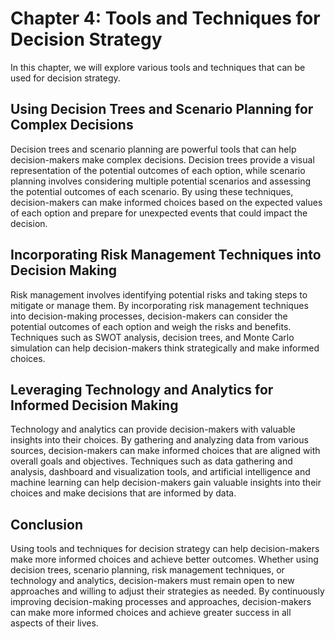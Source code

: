 Chapter 4: Tools and Techniques for Decision Strategy
=====================================================

In this chapter, we will explore various tools and techniques that can be used for decision strategy.

Using Decision Trees and Scenario Planning for Complex Decisions
----------------------------------------------------------------

Decision trees and scenario planning are powerful tools that can help decision-makers make complex decisions. Decision trees provide a visual representation of the potential outcomes of each option, while scenario planning involves considering multiple potential scenarios and assessing the potential outcomes of each scenario. By using these techniques, decision-makers can make informed choices based on the expected values of each option and prepare for unexpected events that could impact the decision.

Incorporating Risk Management Techniques into Decision Making
-------------------------------------------------------------

Risk management involves identifying potential risks and taking steps to mitigate or manage them. By incorporating risk management techniques into decision-making processes, decision-makers can consider the potential outcomes of each option and weigh the risks and benefits. Techniques such as SWOT analysis, decision trees, and Monte Carlo simulation can help decision-makers think strategically and make informed choices.

Leveraging Technology and Analytics for Informed Decision Making
----------------------------------------------------------------

Technology and analytics can provide decision-makers with valuable insights into their choices. By gathering and analyzing data from various sources, decision-makers can make informed choices that are aligned with overall goals and objectives. Techniques such as data gathering and analysis, dashboard and visualization tools, and artificial intelligence and machine learning can help decision-makers gain valuable insights into their choices and make decisions that are informed by data.

Conclusion
----------

Using tools and techniques for decision strategy can help decision-makers make more informed choices and achieve better outcomes. Whether using decision trees, scenario planning, risk management techniques, or technology and analytics, decision-makers must remain open to new approaches and willing to adjust their strategies as needed. By continuously improving decision-making processes and approaches, decision-makers can make more informed choices and achieve greater success in all aspects of their lives.
